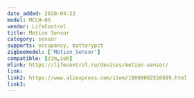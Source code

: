 ```yaml
---
date_added: 2020-04-22
model: MCLH-05
vendor: LifeControl
title: Motion Sensor
category: sensor
supports: occupancy, batterypct
zigbeemodel: ['Motion_Sensor']
compatible: [z2m,iob]
mlink: https://lifecontrol.ru/devices/motion-sensor/
link: 
link2: https://www.aliexpress.com/item/10000002516699.html
link3: 
---
```


